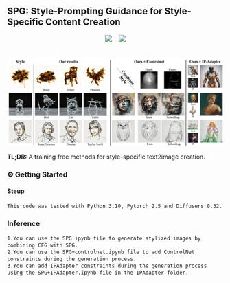 ## SPG: Style-Prompting Guidance for Style-Specific Content Creation

<div align="center">
 <a href=''><img src='https://img.shields.io/badge/arXiv-2502.09064-b31b1b.svg'></a> &nbsp;&nbsp;
 <a href=''><img src='https://img.shields.io/badge/Project-Page-Green'></a>
</div>
<br></br>
<!-- <img src="./assets/results.jpg" alt="Tower Bridge" style="zoom: 100%;" /> -->
<img src="./assets/result.jpg" style="zoom: 100%;" />

**TL;DR:** A training free methods for style-specific text2image creation.

### ⚙️ Getting Started 

#### Steup
```
This code was tested with Python 3.10, Pytorch 2.5 and Diffusers 0.32.
```
### Inference
```
1.You can use the SPG.ipynb file to generate stylized images by combining CFG with SPG.
2.You can use the SPG+controlnet.ipynb file to add ControlNet constraints during the generation process.
3.You can add IPAdapter constraints during the generation process using the SPG+IPAdapter.ipynb file in the IPAdapter folder.
```

